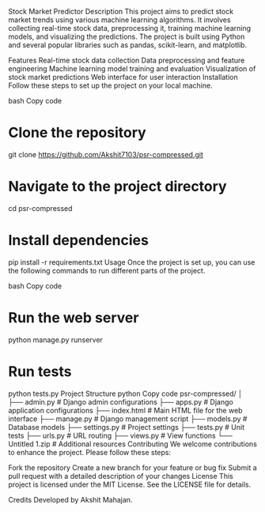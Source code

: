 Stock Market Predictor
Description
This project aims to predict stock market trends using various machine learning algorithms. It involves collecting real-time stock data, preprocessing it, training machine learning models, and visualizing the predictions. The project is built using Python and several popular libraries such as pandas, scikit-learn, and matplotlib.

Features
Real-time stock data collection
Data preprocessing and feature engineering
Machine learning model training and evaluation
Visualization of stock market predictions
Web interface for user interaction
Installation
Follow these steps to set up the project on your local machine.

bash
Copy code
# Clone the repository
git clone https://github.com/Akshit7103/psr-compressed.git

# Navigate to the project directory
cd psr-compressed

# Install dependencies
pip install -r requirements.txt
Usage
Once the project is set up, you can use the following commands to run different parts of the project.

bash
Copy code
# Run the web server
python manage.py runserver

# Run tests
python tests.py
Project Structure
python
Copy code
psr-compressed/
│
├── admin.py            # Django admin configurations
├── apps.py             # Django application configurations
├── index.html          # Main HTML file for the web interface
├── manage.py           # Django management script
├── models.py           # Database models
├── settings.py         # Project settings
├── tests.py            # Unit tests
├── urls.py             # URL routing
├── views.py            # View functions
└── Untitled 1.zip      # Additional resources
Contributing
We welcome contributions to enhance the project. Please follow these steps:

Fork the repository
Create a new branch for your feature or bug fix
Submit a pull request with a detailed description of your changes
License
This project is licensed under the MIT License. See the LICENSE file for details.

Credits
Developed by Akshit Mahajan.
